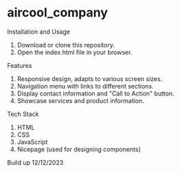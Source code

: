 # aircool_company

Installation and Usage
1. Download or clone this repository.
2. Open the index.html file in your browser.

Features
1. Responsive design, adapts to various screen sizes.
2. Navigation menu with links to different sections.
3. Display contact information and "Call to Action" button.
4. Showcase services and product information.

Tech Stack
1. HTML
2. CSS
3. JavaScript
4. Nicepage (used for designing components)

Build up 12/12/2023
